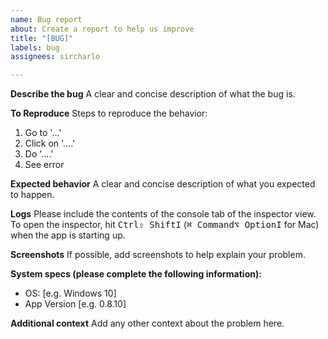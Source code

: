 ```yaml
---
name: Bug report
about: Create a report to help us improve
title: "[BUG]"
labels: bug
assignees: sircharlo

---
```


**Describe the bug**
A clear and concise description of what the bug is.

**To Reproduce**
Steps to reproduce the behavior:
1. Go to '...'
2. Click on '....'
3. Do '....'
4. See error

**Expected behavior**
A clear and concise description of what you expected to happen.

**Logs**
Please include the contents of the console tab of the inspector view. To open the inspector, hit <kbd>Ctrl</kbd><kbd>⇧ Shift</kbd><kbd>I</kbd> (<kbd>⌘ Command</kbd><kbd>⌥ Option</kbd><kbd>I</kbd> for Mac) when the app is starting up.

**Screenshots**
If possible, add screenshots to help explain your problem.

**System specs (please complete the following information):**
 - OS: [e.g. Windows 10]
 - App Version [e.g. 0.8.10]

**Additional context**
Add any other context about the problem here.
